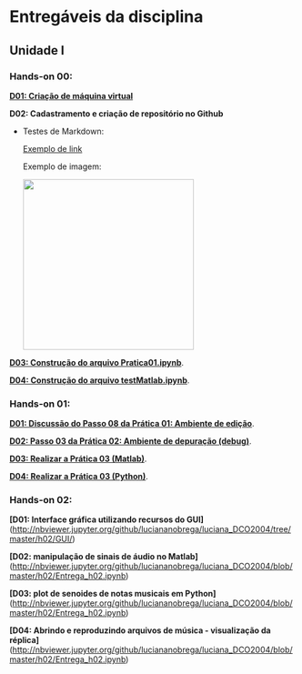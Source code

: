 # Entregáveis da disciplina
## Unidade I

### Hands-on 00:

[**D01: Criação de máquina virtual**](https://github.com/luciananobrega/luciana_DCO2004/blob/master/h00/printVirtualMachine.PNG)


**D02: Cadastramento e criação de repositório no Github**

- Testes de Markdown:

  [Exemplo de link](https://github.com/)

  Exemplo de imagem:
  
  <img src="http://www.molecularecologist.com/wp-content/uploads/2013/11/github-logo.jpg" width="300">


[**D03: Construção do arquivo Pratica01.ipynb**]( http://nbviewer.jupyter.org/github/luciananobrega/luciana_DCO2004/blob/master/h00/pratica1.ipynb ).

[**D04: Construção do arquivo testMatlab.ipynb**](http://nbviewer.jupyter.org/github/luciananobrega/luciana_DCO2004/blob/master/h00/testMatlab.ipynb).

### Hands-on 01:

[**D01: Discussão do Passo 08 da Prática 01: Ambiente de edição**](https://nbviewer.jupyter.org/github/luciananobrega/luciana_DCO2004/blob/master/h01/D01.ipynb).

[**D02: Passo 03 da Prática 02: Ambiente de depuração (debug)**](https://nbviewer.jupyter.org/github/luciananobrega/luciana_DCO2004/blob/master/h01/D02.ipynb).

[**D03: Realizar a Prática 03 (Matlab)**](https://nbviewer.jupyter.org/github/luciananobrega/luciana_DCO2004/blob/master/h01/D03.ipynb).

[**D04: Realizar a Prática 03 (Python)**](https://nbviewer.jupyter.org/github/luciananobrega/luciana_DCO2004/blob/master/h01/D04.ipynb).

### Hands-on 02:
**[D01: Interface gráfica utilizando recursos do GUI]**(http://nbviewer.jupyter.org/github/luciananobrega/luciana_DCO2004/tree/master/h02/GUI/)

**[D02: manipulação de sinais de áudio no Matlab]**(http://nbviewer.jupyter.org/github/luciananobrega/luciana_DCO2004/blob/master/h02/Entrega_h02.ipynb)

**[D03: plot de senoides de notas musicais em Python]**(http://nbviewer.jupyter.org/github/luciananobrega/luciana_DCO2004/blob/master/h02/Entrega_h02.ipynb)

**[D04: Abrindo e reproduzindo arquivos de música - visualização da réplica]**(http://nbviewer.jupyter.org/github/luciananobrega/luciana_DCO2004/blob/master/h02/Entrega_h02.ipynb)

